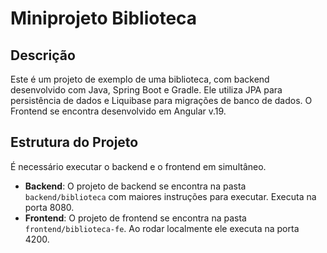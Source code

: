 # Miniprojeto Biblioteca

## Descrição
Este é um projeto de exemplo de uma biblioteca, com backend desenvolvido com Java, Spring Boot e Gradle. Ele utiliza JPA para persistência de dados e Liquibase para migrações de banco de dados.
O Frontend se encontra desenvolvido em Angular v.19.

## Estrutura do Projeto
É necessário executar o backend e o frontend em simultâneo.
- **Backend**: O projeto de backend se encontra na pasta `backend/biblioteca` com maiores instruções para executar. Executa na porta 8080.
- **Frontend**: O projeto de frontend se encontra na pasta `frontend/biblioteca-fe`. Ao rodar localmente ele executa na porta 4200.
